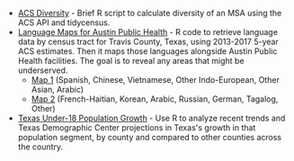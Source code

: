 * [ACS Diversity](https://shalbrook.github.io/acs-diversity/) - Brief R script to calculate diversity of an MSA using the ACS API and tidycensus.
* [Language Maps for Austin Public Health](https://shalbrook.github.io/language-maps-for-aph/) - R code to retrieve language data by census tract for Travis County, Texas, using 2013-2017 5-year ACS estimates. Then it maps those languages alongside Austin Public Health facilities. The goal is to reveal any areas that might be underserved.
  * [Map 1](https://shalbrook.github.io/language-maps-for-aph/map1.html) (Spanish, Chinese, Vietnamese, Other Indo-European, Other Asian, Arabic)
  * [Map 2](https://shalbrook.github.io/language-maps-for-aph/map2.html) (French-Haitian, Korean, Arabic, Russian, German, Tagalog, Other)
* [Texas Under-18 Population Growth](https://shalbrook.github.io/texas-under-18-pop-growth/) - Use R to analyze recent trends and Texas Demographic Center projections in Texas's growth in that population segment, by county and compared to other counties across the country.
